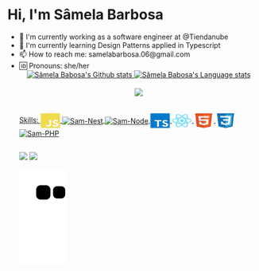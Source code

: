 <h1>Hi, I'm Sâmela Barbosa</h1>
<ul> 
<li>🔭 I'm currently working as a software engineer at @Tiendanube</li>
<li>🌱 I'm currently learning Design Patterns applied in Typescript
<li>📫 How to reach me: samelabarbosa.06@gmail.com</li>
<li>🆔 Pronouns: she/her</li>
</ ul>
<div>
  <div align="center">
    
  <a href="https://github.com/SamStarlling">

  <img height=200 width=50% src="https://readme-stats-by-8lmks4fxz-samstarlling.vercel.app/api?username=SamStarlling&show_icons=true&count_private=true&hide_border=true&include_all_commits=true&role=OWNER,COLLABORATOR&theme=dracula" alt="Sâmela Babosa's Github stats" />
  <img height=200 width=40% src="https://readme-stats-by-8lmks4fxz-samstarlling.vercel.app//api/top-langs?username=SamStarlling&theme=dracula&layout=compact&langs_count=10&hide_border=true&role=OWNER,COLLABORATOR&count_private=true" alt="Sâmela Babosa's Language stats" />
  <br>
  <br>
  <img align="center" height="180em" src="https://streak-stats.demolab.com?user=SamStarlling&theme=dark&date_format=M%20j%5B%2C%20Y%5D">
  </div>
  <br>
</ div>
 
  
<div style="display: inline_block"><br>
  <text>Skills: </text>
  <img align="center" alt="Sam-Js" height="30" width="40" src="https://raw.githubusercontent.com/devicons/devicon/master/icons/javascript/javascript-plain.svg">
  <img align="center" alt="Sam-Nest" height="30" width="40" src="https://cdn.jsdelivr.net/gh/devicons/devicon/icons/nestjs/nestjs-plain.svg" />
  <img align="center" alt="Sam-Node" height="30" width="40" src="https://cdn.jsdelivr.net/gh/devicons/devicon/icons/nodejs/nodejs-original.svg" />
  <img align="center" alt="Sam-Ts" height="30" width="40" src="https://raw.githubusercontent.com/devicons/devicon/master/icons/typescript/typescript-plain.svg">
  <img align="center" alt="Sam-React" height="30" width="40" src="https://raw.githubusercontent.com/devicons/devicon/master/icons/react/react-original.svg">
  <img align="center" alt="Sam-HTML" height="30" width="40" src="https://raw.githubusercontent.com/devicons/devicon/master/icons/html5/html5-original.svg">
  <img align="center" alt="Sam-CSS" height="30" width="40" src="https://raw.githubusercontent.com/devicons/devicon/master/icons/css3/css3-original.svg">
  <img align="center" alt="Sam-PHP" height="30" width="40" src="https://cdn.jsdelivr.net/gh/devicons/devicon/icons/php/php-plain.svg" />          
</div>
  
  <h2></h2>
  
<div>
  <a href="https://www.linkedin.com/in/samela-developer/" target="_blank"><img src="https://img.shields.io/badge/-LinkedIn-%230077B5?style=for-the-badge&logo=linkedin&logoColor=white" target="_blank"></a>
  <a href = "mailto:samelabarbosa.06@gmail.com"><img src="https://img.shields.io/badge/-Gmail-%23333?style=for-the-badge&logo=gmail&logoColor=white" target="_blank"></a>
</div>
  
  ![Snake animation](https://github.com/SamStarlling/SamStarlling/blob/output/github-contribution-grid-snake.svg)


